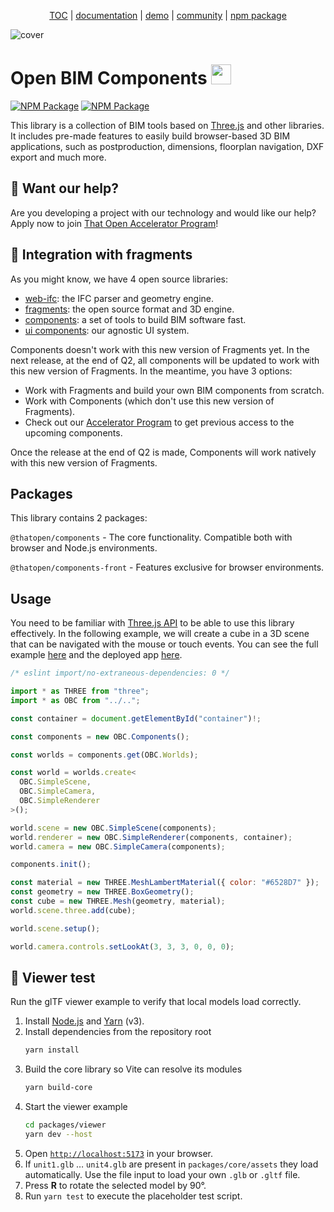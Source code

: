 <p align="center">
  <a href="https://thatopen.com/">TOC</a>
  |
  <a href="https://docs.thatopen.com/intro">documentation</a>
  |
  <a href="https://thatopen.github.io/engine_components/examples/IfcLoader/index.html">demo</a>
  |
  <a href="https://people.thatopen.com/">community</a>
  |
  <a href="https://www.npmjs.com/org/thatopen">npm package</a>
</p>

![cover](https://thatopen.github.io/engine_components/resources/cover.png)

<h1>Open BIM Components <img src="https://thatopen.github.io/engine_components/resources/favicon.ico" width="32"/></h1>

[![NPM Package][npm]][npm-url]
[![NPM Package][npm-downloads]][npm-url]

This library is a collection of BIM tools based on [Three.js](https://github.com/mrdoob/three.js/) and other libraries. It includes pre-made features to easily build browser-based 3D BIM applications, such as postproduction, dimensions, floorplan navigation, DXF export and much more. 


## 🤝 Want our help?
Are you developing a project with our technology and would like our help?
Apply now to join [That Open Accelerator Program](https://thatopen.com/accelerator)!


## 🧩 Integration with fragments
As you might know, we have 4 open source libraries:
- [web-ifc](https://github.com/ThatOpen/engine_web-ifc): the IFC parser and geometry engine.
- [fragments](https://github.com/ThatOpen/engine_fragment): the open source format and 3D engine.
- [components](https://github.com/ThatOpen/engine_components): a set of tools to build BIM software fast. 
- [ui components](https://github.com/ThatOpen/engine_ui-components): our agnostic UI system.

Components doesn't work with this new version of Fragments yet. In the next release, at the end of Q2, all components will be updated to work with this new version of Fragments. In the meantime, you have 3 options:

- Work with Fragments and build your own BIM components from scratch.
- Work with Components (which don't use this new version of Fragments).
- Check out our [Accelerator Program](https://thatopen.com/accelerator) to get previous access to the upcoming components.

Once the release at the end of Q2 is made, Components will work natively with this new version of Fragments.

## Packages

This library contains 2 packages:

`@thatopen/components` - The core functionality. Compatible both with browser and Node.js environments.

`@thatopen/components-front` - Features exclusive for browser environments.

## Usage

You need to be familiar with [Three.js API](https://github.com/mrdoob/three.js/) to be able to use this library effectively. In the following example, we will create a cube in a 3D scene that can be navigated with the mouse or touch events. You can see the full example [here](https://github.com/ThatOpen/engine_components/blob/main/packages/core/src/core/Worlds/example.ts) and the deployed app [here](https://thatopen.github.io/engine_components/examples/Worlds/index.html).

```js
/* eslint import/no-extraneous-dependencies: 0 */

import * as THREE from "three";
import * as OBC from "../..";

const container = document.getElementById("container")!;

const components = new OBC.Components();

const worlds = components.get(OBC.Worlds);

const world = worlds.create<
  OBC.SimpleScene,
  OBC.SimpleCamera,
  OBC.SimpleRenderer
>();

world.scene = new OBC.SimpleScene(components);
world.renderer = new OBC.SimpleRenderer(components, container);
world.camera = new OBC.SimpleCamera(components);

components.init();

const material = new THREE.MeshLambertMaterial({ color: "#6528D7" });
const geometry = new THREE.BoxGeometry();
const cube = new THREE.Mesh(geometry, material);
world.scene.three.add(cube);

world.scene.setup();

world.camera.controls.setLookAt(3, 3, 3, 0, 0, 0);
```

## 🧪 Viewer test

Run the glTF viewer example to verify that local models load correctly.

1. Install [Node.js](https://nodejs.org/) and [Yarn](https://yarnpkg.com/) (v3).
2. Install dependencies from the repository root
   ```bash
   yarn install
   ```
3. Build the core library so Vite can resolve its modules
   ```bash
   yarn build-core
   ```
4. Start the viewer example
   ```bash
   cd packages/viewer
   yarn dev --host
   ```
5. Open [`http://localhost:5173`](http://localhost:5173) in your browser.
6. If `unit1.glb` … `unit4.glb` are present in `packages/core/assets` they load automatically. Use the file input to load your own `.glb` or `.gltf` file.
7. Press **R** to rotate the selected model by 90°.
8. Run `yarn test` to execute the placeholder test script.


[npm]: https://img.shields.io/npm/v/@thatopen/components
[npm-url]: https://www.npmjs.com/package/@thatopen/components
[npm-downloads]: https://img.shields.io/npm/dw/@thatopen/components
